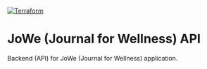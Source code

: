 [![Terraform](https://github.com/Andrej988/jowe-api/actions/workflows/terraform.yml/badge.svg)](https://github.com/Andrej988/jowe-api/actions/workflows/terraform.yml)

# JoWe (Journal for Wellness) API

Backend (API) for JoWe (Journal for Wellness) application.
